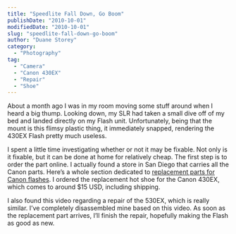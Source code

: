 ```yaml
---
title: "Speedlite Fall Down, Go Boom"
publishDate: "2010-10-01"
modifiedDate: "2010-10-01"
slug: "speedlite-fall-down-go-boom"
author: "Duane Storey"
category:
  - "Photography"
tag:
  - "Camera"
  - "Canon 430EX"
  - "Repair"
  - "Shoe"
---
```


About a month ago I was in my room moving some stuff around when I heard a big thump. Looking down, my SLR had taken a small dive off of my bed and landed directly on my Flash unit. Unfortunately, being that the mount is this flimsy plastic thing, it immediately snapped, rendering the 430EX Flash pretty much useless.

I spent a little time investigating whether or not it may be fixable. Not only is it fixable, but it can be done at home for relatively cheap. The first step is to order the part online. I actually found a store in San Diego that carries all the Canon parts. Here’s a whole section dedicated to [replacement parts for Canon flashes](http://www.sdcamerasolution.com/index.php?p=catalog&parent=28&pg=1). I ordered the replacement hot shoe for the Canon 430EX, which comes to around $15 USD, including shipping.

I also found this video regarding a repair of the 530EX, which is really similar. I’ve completely disassembled mine based on this video. As soon as the replacement part arrives, I’ll finish the repair, hopefully making the Flash as good as new.